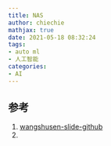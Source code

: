 ```yaml
---
title: NAS
author: chiechie
mathjax: true
date: 2021-05-18 08:32:24
tags:
- auto ml
- 人工智能
categories:
- AI
---
```







## 参考
1. [wangshusen-slide-github](https://github.com/wangshusen/DeepLearning)
2. 
